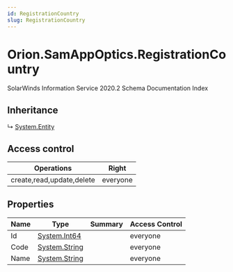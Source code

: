 ```yaml
---
id: RegistrationCountry
slug: RegistrationCountry
---
```


# Orion.SamAppOptics.RegistrationCountry

SolarWinds Information Service 2020.2 Schema Documentation Index

## Inheritance

↳ [System.Entity](./../System/Entity)

## Access control

| Operations | Right |
| ------ | ------ |
| create,read,update,delete | everyone |

## Properties

| Name | Type | Summary | Access Control |
| ------ | ------ | ------ | ------ |
| Id | [System.Int64](https://docs.microsoft.com/en-us/dotnet/api/system.int64) |  | everyone |
| Code | [System.String](https://docs.microsoft.com/en-us/dotnet/api/system.string) |  | everyone |
| Name | [System.String](https://docs.microsoft.com/en-us/dotnet/api/system.string) |  | everyone |

